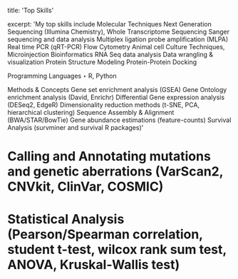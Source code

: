 title: 'Top Skills'

excerpt: 'My top skills include 
Molecular Techniques
  Next Generation Sequencing (Illumina Chemistry), Whole Transcriptome Sequencing
  Sanger sequencing and data analysis
  Multiplex ligation probe amplification (MLPA)
  Real time PCR (qRT-PCR)
  Flow Cytometry
  Animal cell Culture Techniques, Microinjection
Bioinformatics 
  RNA Seq data analysis
  Data wrangling & visualization
  Protein Structure Modeling
  Protein-Protein Docking


Programming Languages
‣ R, Python

Methods & Concepts
Gene set enrichment analysis (GSEA)
Gene Ontology enrichment analysis (David, Enrichr)
Differential Gene expression analysis (DESeq2, EdgeR)
Dimensionality reduction methods (t-SNE, PCA, hierarchical clustering)
Sequence Assembly & Alignment (BWA/STAR/BowTie)
Gene abundance estimations (feature-counts)
Survival Analysis (survminer and survival R packages)'
# Calling and Annotating mutations and genetic aberrations (VarScan2, CNVkit, ClinVar, COSMIC)
# Statistical Analysis (Pearson/Spearman correlation, student t-test, wilcox rank sum test, ANOVA, Kruskal-Wallis test)
